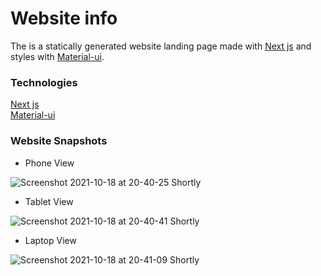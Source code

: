 # Website info

The is a statically generated website landing page made with [Next js](https://nextjs.org/) and styles with [Material-ui](https://mui.com/).

### Technologies

[Next js](https://nextjs.org/)  
[Material-ui](https://mui.com/)

### Website Snapshots

- Phone View

![Screenshot 2021-10-18 at 20-40-25 Shortly](https://user-images.githubusercontent.com/78990260/138575733-fbbfd4df-d7a7-4886-8428-f6d122f0a87b.png)

- Tablet View

![Screenshot 2021-10-18 at 20-40-41 Shortly](https://user-images.githubusercontent.com/78990260/138575743-34857e7a-e5b1-47fa-a998-d121a344475b.png)

- Laptop View 

![Screenshot 2021-10-18 at 20-41-09 Shortly](https://user-images.githubusercontent.com/78990260/138575754-28ef6463-2682-49e9-8e42-898cf982e251.png)

